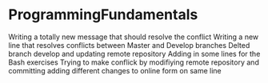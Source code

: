 # ProgrammingFundamentals
Writing a totally new message that should resolve the conflict
Writing a new line that resolves conflicts between Master and Develop branches
Delted branch develop and updating remote repository
Adding in some lines for the Bash exercises
Trying to make conflick by modifiying remote repository and committing
adding different changes to online form on same line
